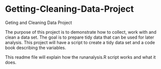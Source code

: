Getting-Cleaning-Data-Project
=============================

Geting and Cleaning Data Project

The purpose of this project is to demonstrate how to collect, work with and clean a data set. The goal is to prepare tidy data that can be used for later analysis. This project will have a script to create a tidy data set and a code book describing the variables. 

This readme file will explain how the runanalysis.R script works and what it does.
